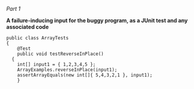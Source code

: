 _Part 1_

**A failure-inducing input for the buggy program, as a JUnit test and any associated code**

```
public class ArrayTests
{
	@Test 
	public void testReverseInPlace()
  {
    int[] input1 = { 1,2,3,4,5 };
    ArrayExamples.reverseInPlace(input1);
    assertArrayEquals(new int[]{ 5,4,3,2,1 }, input1);
	}
```

